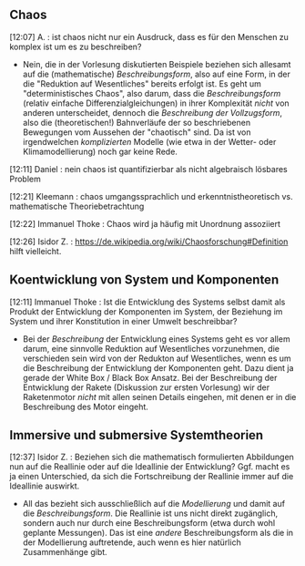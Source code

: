 ## Chaos

[12:07] A. : ist chaos nicht nur ein Ausdruck, dass es für den Menschen zu
komplex ist um es zu beschreiben?
* Nein, die in der Vorlesung diskutierten Beispiele beziehen sich allesamt auf
  die (mathematische) _Beschreibungsform_, also auf eine Form, in der die
  "Reduktion auf Wesentliches" bereits erfolgt ist.  Es geht um
  "deterministisches Chaos", also darum, dass die _Beschreibungsform_ (relativ
  einfache Differenzialgleichungen) in ihrer Komplexität _nicht_ von anderen
  unterscheidet, dennoch die _Beschreibung der Vollzugsform_, also die
  (theoretischen!) Bahnverläufe der so beschriebenen Bewegungen vom Aussehen
  der "chaotisch" sind. Da ist von irgendwelchen _komplizierten_ Modelle (wie
  etwa in der Wetter- oder Klimamodellierung) noch gar keine Rede. 

[12:11] Daniel : nein chaos ist quantifizierbar als nicht algebraisch lösbares
Problem

[12:21] Kleemann : chaos umgangssprachlich und erkenntnistheoretisch vs.
mathematische Theoriebetrachtung

[12:22] Immanuel Thoke : Chaos wird ja häufig mit Unordnung assoziiert

[12:26] Isidor Z. : <https://de.wikipedia.org/wiki/Chaosforschung#Definition>
hilft vielleicht.

## Koentwicklung von System und Komponenten

[12:11] Immanuel Thoke : Ist die Entwicklung des Systems selbst damit als
Produkt der Entwicklung der Komponenten im System, der Beziehung im System und
ihrer Konstitution in einer Umwelt beschreibbar?
* Bei der _Beschreibung_ der Entwicklung eines Systems geht es vor allem
  darum, eine sinnvolle Reduktion auf Wesentliches vorzunehmen, die
  verschieden sein wird von der Redukton auf Wesentliches, wenn es um die
  Beschreibung der Entwicklung der Komponenten geht.  Dazu dient ja gerade der
  White Box / Black Box Ansatz.  Bei der Beschreibung der Entwicklung der
  Rakete (Diskussion zur ersten Vorlesung) wir der Raketenmotor _nicht_ mit
  allen seinen Details eingehen, mit denen er in die Beschreibung des Motor
  eingeht.

## Immersive und submersive Systemtheorien

[12:37] Isidor Z. : Beziehen sich die mathematisch formulierten Abbildungen
nun auf die Reallinie oder auf die Ideallinie der Entwicklung? Ggf. macht es
ja einen Unterschied, da sich die Fortschreibung der Reallinie immer auf die
Ideallinie auswirkt.

* All das bezieht sich ausschließlich auf die _Modellierung_ und damit auf die
  _Beschreibungsform_. Die Reallinie ist uns nicht direkt zugänglich, sondern
  auch nur durch eine Beschreibungsform (etwa durch wohl geplante Messungen).
  Das ist eine _andere_ Beschreibungsform als die in der Modellierung
  auftretende, auch wenn es hier natürlich Zusammenhänge gibt.

